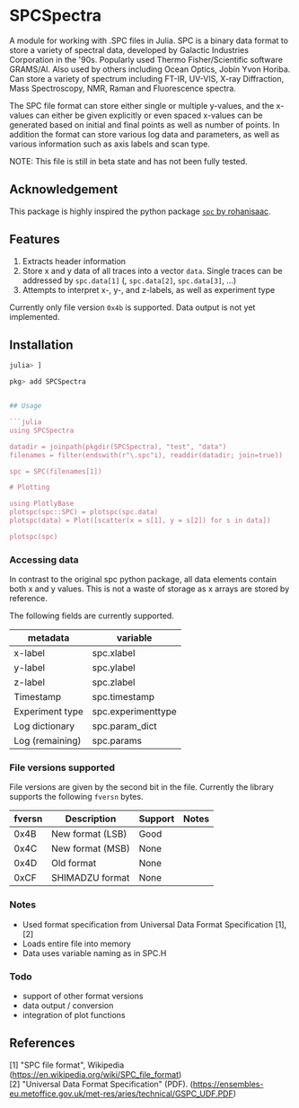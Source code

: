 # SPCSpectra

A module for working with .SPC files in Julia. SPC is a binary data format to store a variety of spectral data, developed by Galactic Industries Corporation in the '90s. Popularly used Thermo Fisher/Scientific software GRAMS/AI. Also used by others including Ocean Optics, Jobin Yvon Horiba. Can store a variety of spectrum including FT-IR, UV-VIS, X-ray Diffraction, Mass Spectroscopy, NMR, Raman and Fluorescence spectra.

The SPC file format can store either single or multiple y-values, and the x-values can either be given explicitly or even spaced x-values can be generated based on initial and final points as well as number of points. In addition the format can store various log data and parameters, as well as various information such as axis labels and scan type.

NOTE: This file is still in beta state and has not been fully tested.

## Acknowledgement
This package is highly inspired the python package [`spc` by rohanisaac](https://github.com/rohanisaac/spc).

## Features

1. Extracts header information
2. Store x and y data of all traces into a vector `data`. Single traces can be addressed by `spc.data[1]` (, `spc.data[2]`, `spc.data[3]`, ...)
3. Attempts to interpret x-, y-, and z-labels, as well as experiment type

Currently only file version `0x4b` is supported. Data output is not yet implemented.


## Installation

```julia
julia> ]

pkg> add SPCSpectra


## Usage

```julia
using SPCSpectra

datadir = joinpath(pkgdir(SPCSpectra), "test", "data")
filenames = filter(endswith(r"\.spc"i), readdir(datadir; join=true))

spc = SPC(filenames[1])

# Plotting

using PlotlyBase
plotspc(spc::SPC) = plotspc(spc.data)
plotspc(data) = Plot([scatter(x = s[1], y = s[2]) for s in data])

plotspc(spc)
```

### Accessing data

In contrast to the original spc python package, all data elements contain both x and y values.
This is not a waste of storage as x arrays are stored by reference.

The following fields are currently supported.

metadata            | variable
------------------- | -----------
x-label             | spc.xlabel
y-label             | spc.ylabel
z-label             | spc.zlabel
Timestamp           | spc.timestamp
Experiment type     | spc.experimenttype
Log dictionary      | spc.param_dict
Log (remaining)     | spc.params


### File versions supported

File versions are given by the second bit in the file. Currently the library supports the following `fversn` bytes.

fversn | Description      | Support      | Notes
------ | ---------------- | ------------ | ----------------------------------------------------------------
0x4B   | New format (LSB) | Good         | 
0x4C   | New format (MSB) | None         | 
0x4D   | Old format       | None         |
0xCF   | SHIMADZU format  | None         | 

### Notes

- Used format specification from Universal Data Format Specification [1], [2]
- Loads entire file into memory
- Data uses variable naming as in SPC.H

### Todo

- support of other format versions
- data output / conversion
- integration of plot functions

## References

[1] "SPC file format", Wikipedia (<https://en.wikipedia.org/wiki/SPC_file_format>)  
[2] "Universal Data Format Specification" (PDF). (<https://ensembles-eu.metoffice.gov.uk/met-res/aries/technical/GSPC_UDF.PDF>)
